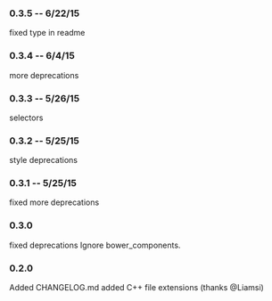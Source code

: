 
### 0.3.5 -- 6/22/15
  fixed type in readme

### 0.3.4 -- 6/4/15
  more deprecations

### 0.3.3 -- 5/26/15
  selectors

### 0.3.2 -- 5/25/15
  style deprecations

### 0.3.1 -- 5/25/15
  fixed more deprecations

### 0.3.0

  fixed deprecations
  Ignore bower_components.

### 0.2.0
  Added CHANGELOG.md
  added C++ file extensions (thanks @Liamsi)
